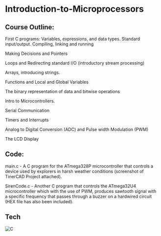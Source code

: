 # Introduction-to-Microprocessors

## Course Outline:
First C programs: Variables, expressions, and data types. Standard input/output. Compiling, linking and running

Making Decisions and Pointers

Loops and Redirecting standard I/O (introductory stream processing)

Arrays, introducing strings.

Functions and Local and Global Variables

The binary representation of data and bitwise operations

Intro to Microcontrollers.  

Serial Communication

Timers and Interrupts

Analog to Digital Conversion (ADC) and Pulse width Modulation (PWM)

The LCD Display

## Code:
main.c - A C program for the ATmega328P microcontroller that controls a device used by explorers in harsh weather conditions (screenshot of TinerCAD Project attached).

SirenCode.c - Another C program that controls the ATmega32U4 microcontroller which with the use of PWM, produces sawtooth signal with a specific frequency that passes through a buzzer on a hardwired circuit (HEX file has also been included).

## Tech
![C](https://img.shields.io/badge/c-%2300599C.svg?style=for-the-badge&logo=c&logoColor=white)

